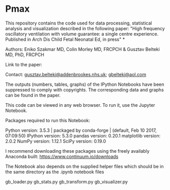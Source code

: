 # Pmax

This repository contains the code used for data processing, statistical analysis and visualization described in the following paper: "High frequency oscillatory ventilation with volume guarantee: a single centre experience. Published in Arch Dis Child Fetal Neonatal Ed, in press" *

Authors: Eniko Szakmar MD, Colin Morley MD, FRCPCH & Gusztav Belteki MD, PhD, FRCPCH

Link to the paper:

Contact: gusztav.belteki@addenbrookes.nhs.uk; gbelteki@aol.com

The outputs (numbers, tables, graphs) of the IPython Notebooks have been suppressed to comply with copyrights. The corresponding data and graphs can be found in the paper.

This code can be viewed in any web browser. To run it, use the Jupyter Notebook.

Packages required to run this Notebook:

Python version: 3.5.3 | packaged by conda-forge | (default, Feb 10 2017, 07:09:50)
IPython version: 5.3.0
pandas version: 0.20.1
matplotlib version: 2.0.2
NumPy version: 1.12.1
SciPy version: 0.19.0

I recommend downloading these packages using the freely availably Anaconda built: https://www.continuum.io/downloads

The Notebook also depends on the supplied helper files which should be in the same directory as the .ipynb notebook files

gb_loader.py
gb_stats.py
gb_transform.py
gb_visualizer.py
